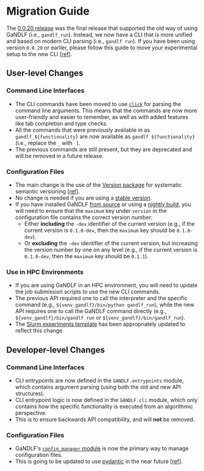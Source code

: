 # Migration Guide

The [0.0.20 release](https://github.com/mlcommons/GaNDLF/releases/tag/0.0.20) was the final release that supported the old way of using GaNDLF (i.e., `gandlf_run`). Instead, we now have a CLI that is more unified and based on modern CLI parsing (i.e., `gandlf run`). If you have been using version `0.0.20` or earlier, please follow this guide to move your experimental setup to the new CLI [[ref](https://github.com/mlcommons/GaNDLF/pull/845)].

## User-level Changes

### Command Line Interfaces

- The CLI commands have been moved to use [`click`](https://click.palletsprojects.com/en/8.1.x/) for parsing the command line arguments. This means that the commands are now more user-friendly and easier to remember, as well as with added features like tab completion and type checks.
- All the commands that were previously available in as `gandlf_${functionality}` are now available as `gandlf ${functionality}` (i.e., replace the `_` with ` `). 
- The previous commands are still present, but they are deprecated and will be removed in a future release.

### Configuration Files

- The main change is the use of the [Version package](https://github.com/keleshev/version) for systematic semantic versioning [[ref](https://github.com/mlcommons/GaNDLF/pull/841)]. 
- No change is needed if you are using a [stable version](https://docs.mlcommons.org/GaNDLF/setup/#install-from-package-managers).
- If you have installed GaNDLF [from source](https://docs.mlcommons.org/GaNDLF/setup/#install-from-sources) or using a [nightly build](https://docs.mlcommons.org/GaNDLF/setup/#install-from-package-managers), you will need to ensure that the `maximum` key under `version` in the configuration file contains the correct version number:
  - Either **including** the `-dev` identifier of the current version (e.g., if the current version is `0.1.0-dev`, then the `maximum` key should be `0.1.0-dev`).
  - Or **excluding** the `-dev` identifier of the current version, but increasing the version number by one on any level (e.g., if the current version is `0.1.0-dev`, then the `maximum` key should be `0.1.1`).

### Use in HPC Environments

- If you are using GaNDLF in an HPC environment, you will need to update the job submission scripts to use the new CLI commands.
- The previous API required one to call the interpreter and the specific command (e.g., `${venv_gandlf}/bin/python gandlf_run`), while the new API requires one to call the GaNDLF command directly (e.g., `${venv_gandlf}/bin/gandlf run` or `${venv_gandlf}/bin/gandlf_run`).
- The [Slurm experiments template](https://github.com/IUCompPath/gandlf_experiments_template_slurm) has been appropriately updated to reflect this change.


## Developer-level Changes

### Command Line Interfaces

- CLI entrypoints are now defined in the `GANDLF.entrypoints` module, which contains argument parsing (using both the old and new API structures).
- CLI entrypoint logic is now defined in the `GANDLF.cli` module, which only contains how the specific functionality is executed from an algorithmic perspective.
 - This is to ensure backwards API compatibility, and will **not** be removed.

### Configuration Files

- GaNDLF's [`config_manager` module](https://github.com/mlcommons/GaNDLF/blob/master/GANDLF/config_manager.py) is now the primary way to manage configuration files.
- This is going to be updated to use [pydantic](https://docs.pydantic.dev/latest/) in the near future [[ref](https://github.com/mlcommons/GaNDLF/issues/758)].
